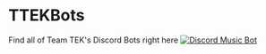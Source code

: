# TTEKBots
Find all of Team TEK's Discord Bots right here
<a href="https://discordbots.org/bot/423889279630966787" >
  <img src="https://discordbots.org/api/widget/423889279630966787.svg" alt="Discord Music Bot" />
</a>
